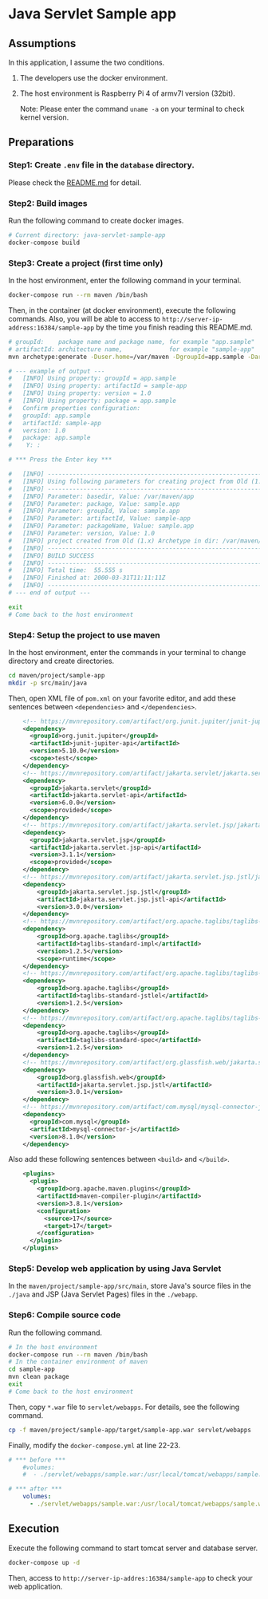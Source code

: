 # Java Servlet Sample app
## Assumptions
In this application, I assume the two conditions.

  1. The developers use the docker environment.
  1. The host environment is Raspberry Pi 4 of armv7l version (32bit).

      Note: Please enter the command `uname -a` on your terminal to check kernel version.

## Preparations
### Step1: Create `.env` file in the `database` directory.
Please check the [README.md](./database/README.md) for detail.

### Step2: Build images
Run the following command to create docker images.

```bash
# Current directory: java-servlet-sample-app
docker-compose build
```

### Step3: Create a project (first time only)
In the host environment, enter the following command in your terminal.

```bash
docker-compose run --rm maven /bin/bash
```

Then, in the container (at docker environment), execute the following commands.
Also, you will be able to access to `http://server-ip-address:16384/sample-app` by the time you finish reading this README.md.

```bash
# groupId:    package name and package name, for example "app.sample"
# artifactId: architecture name,             for example "sample-app"
mvn archetype:generate -Duser.home=/var/maven -DgroupId=app.sample -DartifactId=sample-app -Dversion=1.0 -DarchetypeArtifactId=maven-archetype-webapp

# --- example of output ---
#   [INFO] Using property: groupId = app.sample
#   [INFO] Using property: artifactId = sample-app
#   [INFO] Using property: version = 1.0
#   [INFO] Using property: package = app.sample
#   Confirm properties configuration:
#   groupId: app.sample
#   artifactId: sample-app
#   version: 1.0
#   package: app.sample
#    Y: :

# *** Press the Enter key ***

#   [INFO] ----------------------------------------------------------------------------
#   [INFO] Using following parameters for creating project from Old (1.x) Archetype: maven-archetype-webapp:1.0
#   [INFO] ----------------------------------------------------------------------------
#   [INFO] Parameter: basedir, Value: /var/maven/app
#   [INFO] Parameter: package, Value: sample.app
#   [INFO] Parameter: groupId, Value: sample.app
#   [INFO] Parameter: artifactId, Value: sample-app
#   [INFO] Parameter: packageName, Value: sample.app
#   [INFO] Parameter: version, Value: 1.0
#   [INFO] project created from Old (1.x) Archetype in dir: /var/maven/app/sample-app
#   [INFO] ------------------------------------------------------------------------
#   [INFO] BUILD SUCCESS
#   [INFO] ------------------------------------------------------------------------
#   [INFO] Total time:  55.555 s
#   [INFO] Finished at: 2000-03-31T11:11:11Z
#   [INFO] ------------------------------------------------------------------------
# --- end of output ---

exit
# Come back to the host environment
```

### Step4: Setup the project to use maven
In the host environment, enter the commands in your terminal to change directory and create directories.

```bash
cd maven/project/sample-app
mkdir -p src/main/java
```

Then, open XML file of `pom.xml` on your favorite editor, and add these sentences between `<dependencies>` and `</dependencies>`.

```xml
    <!-- https://mvnrepository.com/artifact/org.junit.jupiter/junit-jupiter-api -->
    <dependency>
      <groupId>org.junit.jupiter</groupId>
      <artifactId>junit-jupiter-api</artifactId>
      <version>5.10.0</version>
      <scope>test</scope>
    </dependency>
    <!-- https://mvnrepository.com/artifact/jakarta.servlet/jakarta.servlet-api -->
    <dependency>
      <groupId>jakarta.servlet</groupId>
      <artifactId>jakarta.servlet-api</artifactId>
      <version>6.0.0</version>
      <scope>provided</scope>
    </dependency>
    <!-- https://mvnrepository.com/artifact/jakarta.servlet.jsp/jakarta.servlet.jsp-api -->
    <dependency>
      <groupId>jakarta.servlet.jsp</groupId>
      <artifactId>jakarta.servlet.jsp-api</artifactId>
      <version>3.1.1</version>
      <scope>provided</scope>
    </dependency>
    <!-- https://mvnrepository.com/artifact/jakarta.servlet.jsp.jstl/jakarta.servlet.jsp.jstl-api -->
    <dependency>
        <groupId>jakarta.servlet.jsp.jstl</groupId>
        <artifactId>jakarta.servlet.jsp.jstl-api</artifactId>
        <version>3.0.0</version>
    </dependency>
    <!-- https://mvnrepository.com/artifact/org.apache.taglibs/taglibs-standard-impl -->
    <dependency>
        <groupId>org.apache.taglibs</groupId>
        <artifactId>taglibs-standard-impl</artifactId>
        <version>1.2.5</version>
        <scope>runtime</scope>
    </dependency>
    <!-- https://mvnrepository.com/artifact/org.apache.taglibs/taglibs-standard-jstlel -->
    <dependency>
        <groupId>org.apache.taglibs</groupId>
        <artifactId>taglibs-standard-jstlel</artifactId>
        <version>1.2.5</version>
    </dependency>
    <!-- https://mvnrepository.com/artifact/org.apache.taglibs/taglibs-standard-spec -->
    <dependency>
        <groupId>org.apache.taglibs</groupId>
        <artifactId>taglibs-standard-spec</artifactId>
        <version>1.2.5</version>
    </dependency>
    <!-- https://mvnrepository.com/artifact/org.glassfish.web/jakarta.servlet.jsp.jstl -->
    <dependency>
        <groupId>org.glassfish.web</groupId>
        <artifactId>jakarta.servlet.jsp.jstl</artifactId>
        <version>3.0.1</version>
    </dependency>
    <!-- https://mvnrepository.com/artifact/com.mysql/mysql-connector-j -->
    <dependency>
      <groupId>com.mysql</groupId>
      <artifactId>mysql-connector-j</artifactId>
      <version>8.1.0</version>
    </dependency>
```

Also add these following sentences between `<build>` and `</build>`.

```xml
    <plugins>
      <plugin>
        <groupId>org.apache.maven.plugins</groupId>
        <artifactId>maven-compiler-plugin</artifactId>
        <version>3.8.1</version>
        <configuration>
          <source>17</source>
          <target>17</target>
        </configuration>
      </plugin>
    </plugins>
```

### Step5: Develop web application by using Java Servlet
In the `maven/project/sample-app/src/main`, store Java's source files in the `./java` and JSP (Java Servlet Pages) files in the `./webapp`.

### Step6: Compile source code
Run the following command.

```bash
# In the host environment
docker-compose run --rm maven /bin/bash
# In the container environment of maven
cd sample-app
mvn clean package
exit
# Come back to the host environment
```

Then, copy `*.war` file to `servlet/webapps`. For details, see the following command.

```bash
cp -f maven/project/sample-app/target/sample-app.war servlet/webapps
```

Finally, modify the `docker-compose.yml` at line 22-23.

```yml
# *** before ***
    #volumes:
    #  - ./servlet/webapps/sample.war:/usr/local/tomcat/webapps/sample.war

# *** after ***
    volumes:
      - ./servlet/webapps/sample.war:/usr/local/tomcat/webapps/sample.war
```

## Execution
Execute the following command to start tomcat server and database server.

```bash
docker-compose up -d
```

Then, access to `http://server-ip-addres:16384/sample-app` to check your web application.
